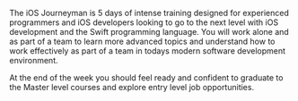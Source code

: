 The iOS Journeyman is 5 days of intense training designed for experienced programmers and iOS developers looking to go to the next level with iOS development and the Swift programming language. You will work alone and as part of a team to learn more advanced topics and understand how to work effectively as part of a team in todays modern software development environment.

At the end of the week you should feel ready and confident to graduate to the Master level courses and explore entry level job opportunities.
